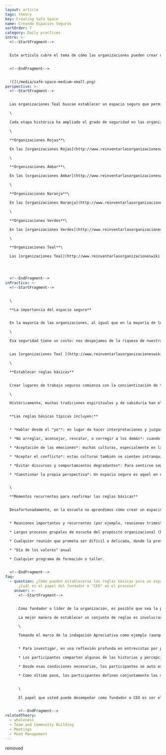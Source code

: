 ```yaml
---
layout: article
tags: theory
key: Creating Safe Space
name: Creando Espacios Seguros
sortOrder: 7
category: Daily practices
intro: >-
  <!--StartFragment-->


  Este artículo cubre el tema de cómo las organizaciones pueden crear un espacio que permite la seguridad necesaria para que los colegas sientan que pueden mostrar todo su ser en el trabajo.


  <!--EndFragment-->


  ![](/media/safe-space-medium-small.png)
perspective: >-
  <!--StartFragment-->


  Las organizaciones Teal buscan establecer un espacio seguro que permita a los compañeros mostrarse con todo lo que son, su ser masculino, masculino y femenino, su yo racional, emocional, intuitivo y espiritual, sus fortalezas y vulnerabilidades, sus esperanzas y anhelos más profundos .\

  \

  Cada etapa histórica ha ampliado el grado de seguridad en las organizaciones.\

  \

  **Organizaciones Rojas**\

  En las [organizaciones Rojas](http://www.reinventarlasorganizacioneswiki.com/index.php?title=El_paradigma_Rojo_y_las_Organizaciones "El paradigma Rojo y las Organizaciones"), se encuentra cierta seguridad en la orden impuesta por el jefe. Mostrar lealtad y seguir los deseos y mandamientos del jefe, cualesquiera que sean, lo harán sentirse a salvo. Por el contrario cabe esperar un castigo severo, a la persona que desafía al jefe.\

  \

  **Organizaciones Ámbar**\

  En las [organizaciones Ámbar](http://www.reinventarlasorganizacioneswiki.com/index.php?title=El_Paradigma_%C3%81mbar_y_las_Organizaciones "El Paradigma Ámbar y las Organizaciones"), la seguridad proviene de seguir reglas y procesos establecidos (que son mucho más estables que los caprichos cambiantes de los jefes Rojos). En las organizaciones Ámbar, se piensa que el empleo es de por vida, y gran parte de la vida social de la gente gira en torno a la organización. El castigo ya no conlleva violencia física, pero puede conllevar deducciones salariales, una reducción de rango y privilegios o el despido. El despido, por lo tanto, viene con una doble amenaza: la de perder la propia identidad y la de ser expulsado del tejido social en el que está inmerso. Dejar una organización Ámbar es a menudo un proceso doloroso y aterrador, similar a abandonar una vieja vida conocida y segura, y tener que reinventar una nueva. (En resumen: la seguridad contra violencia).\

  \

  **Organizaciones Naranja**\

  En las [organizaciones Naranja](http://www.reinventarlasorganizacioneswiki.com/index.php?title=El_Paradigma_Naranja_y_las_Organizaciones "El Paradigma Naranja y las Organizaciones"), la seguridad proviene del logro de los resultados esperados. La identidad de uno ya no está ligada a una organización específica, sino más ampliamente al progreso en una carrera. El fracaso y el despido son un golpe a la autoestima, pero ya no la expulsión del tejido social en el que uno está inmerso. Uno simplemente se mueve y busca trabajo en otra organización. (En resumen: la seguridad contra exclusión social).\

  \

  **Organizaciones Verdes**\

  En las [organizaciones Verdes](http://www.reinventarlasorganizacioneswiki.com/index.php?title=El_Paradigma_Verde_y_las_Organizaciones "El Paradigma Verde y las Organizaciones"), la seguridad proviene de un conjunto de valores compartidos y el conocimiento de que uno es considerado como una persona, no sólo como un "recurso humano". Cuando un individuo o la organización enfrenta una situación problemática, las personas confían en que los colegas se reunirán para ofrecer ayuda. (En resumen: seguridad emocional).\

  \

  **Organizaciones Teal**\

  Las [organizaciones Teal](http://www.reinventarlasorganizacioneswiki.com/index.php?title=El_Paradigma_Teal_y_las_organizaciones "El Paradigma Teal y las organizaciones") tienen como objetivo establecer un espacio seguro donde el ego pueda relajar sus defensas, permitiendo que la gente aparezca completamente; Su yo masculino y femenino, su yo racional, emocional, intuitivo y espiritual y sus fortalezas y vulnerabilidad. (En resumen: seguridad para el alma)




  <!--EndFragment-->
inPractice: >-
  <!--StartFragment-->


  \

  **La importancia del espacio seguro**


  En la mayoría de las organizaciones, al igual que en la mayoría de los grupos fuera del trabajo, uno puede sentir riesgo de mostrarse por completo. Casi todo el mundo ha aprendido en la infancia que cuando exponemos lo que realmente somos, las partes de nosotros mismos que más valoramos, nos sentimos vulnerables: nos exponemos a la posibilidad de la burla y ridículo, o que lo que compartimos sea utilizado en contra nuestra. Entonces, lo mejor es jugar a lo seguro, a esconderse detrás de una máscara profesional, a mostrarse adoptando esos comportamientos que sabemos son aceptados y esperados en el lugar de trabajo.\

  \

  Esa seguridad tiene un costo: nos despojamos de la riqueza de nuestra humanidad. En el lugar de trabajo, sentimos que necesitamos usar a menudo una mascara mental, racional, masculina, egocéntrica. Nos separamos de nuestras emociones, de nuestras intuiciones, de nuestro cuerpo, de nuestro lado femenino. No escuchamos nuestra voz interior, nuestros anhelos, nuestra vocación, nuestra alma. Negamos nuestra capacidad de conexión y compasión, de amor a nosotros mismos, a los demás y a toda la vida que nos rodea. Quizá podamos sentirnos seguros. Pero el costo es una vida que a menudo sentimos vacía y paradójicamente, sin vida.


  Las [organizaciones Teal ](http://www.reinventarlasorganizacioneswiki.com/index.php?title=El_Paradigma_Teal_y_las_organizaciones "El Paradigma Teal y las organizaciones")se han dado cuenta de que cuando los empleados dejan fuera tanto de si mismos, también dejan fuera gran parte de su pasión, su creatividad y su energía. Ellas son conscientes de crear un entorno de seguridad-un espacio seguro-donde los colaboradores se sientan seguros para mostrar la totalidad de su ser, para mostrarse en toda su [plenitud](http://www.reinventarlasorganizacioneswiki.com/index.php?title=Plenitud "Plenitud").\

  \

  **Establecer reglas básicas**


  Crear lugares de trabajo seguros comienza con la concientización de todo el mundo acerca de las formas de pensar, las palabras y las acciones que crean o alientan un ambiente de trabajo seguro. Algunas organizaciones consideran que es importante escribir un documento que detalla las reglas básicas sobre cómo las personas han de interactúar dentro de la organización. Tal documento habla del tipo de palabras y acciones que son bienvenidas, y el tipo de palabras y acciones que se consideran inaceptables, así como de las mentalidades y supuestos subyacentes. Uno puede ver como detallar en reglas básicas los valores compartidos de la organización les permite llevarlos al siguiente nivel: si estos son nuestros valores, ¿qué tipo de comportamientos queremos fomentar y cuales consideramos inaceptables?\

  \

  Históricamente, muchas tradiciones espirituales y de sabiduría han elaborado ricas tradiciones para crear espacios seguros —espacios que ayudan a superar el miedo y la separación, e invitan a no juzgar— donde puede uno mostrarse en toda su plenitud. Muchos pensadores contemporáneos han adaptado o reinventado principios y prácticas similares para crear un espacio seguro dentro de los ámbitos de la organización, por ejemplo en el espacio de la facilitación organizacional. Las organizaciones Teal suelen dedicar mucho tiempo a entrenar a todos los colaboradores en sus reglas básicas, por ejemplo, como parte de la inducción de un nuevo colega, de modo que las bases sean, en la medida de lo posible, sostenidas por todos, sin la necesidad de un facilitador para hacerlas cumplir.


  **Las reglas básicas típicas incluyen:**


  * *Hablar desde el "yo"*: en lugar de hacer interpretaciones y juzgar las acciones o la motivación de otra persona, tratamos de poner en palabras nuestras propias reacciones, emociones, necesidades y peticiones. Hablar en primera persona.

  * *No arreglar, aconsejar, rescatar, o corregir a los demás*: cuando otros sienten que tenemos una intención de cambiarlos, es probable que se sientan invadidos y consideren que el espacio ya no es seguro para mostrarse como son.

  * *Aceptación de las emociones*: muchas culturas, especialmente en la mayoría de las organizaciones de hoy en día, generalmente no están cómodas con emociones "negativas" como la ira, la tristeza o la frustración (y a veces incluso las emociones "positivas" como la alegría o la empatía). Cuando alguien comparte semejante emoción, a menudo somos rápidos para intentar que la persona "sobrepase" su emoción, dando así el mensaje de que la emoción de alguien no es bienvenida.

  * *Aceptar el conflicto*: estas culturas también se sienten intranquilas con los conflictos, y quisieran pasarlos rápidamente por alto. Y sin embargo, el conflicto es una consecuencia natural del hecho de que como seres humanos, todos tenemos diferentes necesidades y perspectivas. Tener un proceso bien definido de resolución de conflictos en el lugar de trabajo es útil, así como directrices claras para ayudar a tratar el conflicto con gracia.

  * *Evitar discursos y comportamientos degradantes*: Para sentirse seguro, necesitamos sentir que somos aceptados como iguales en valor. Cualquier forma de -ismo (sexismo, racismo, etc.), así como cualquier forma, por más sutil que sea, que establezca que una persona es superior a otra (comentario sarcástico, balanceo de los ojos, etc.) nos hará sentir inseguros y activa las defensas de nuestro ego.

  * *Cuestionar la propia perspectiva*: Un espacio seguro es aquel en el que podemos explorar nuestros sentimientos y pensamientos sin temor al juicio. Esa exploración se vuelve difícil, si alguien que cree que los demás tienen la razón, o por el contrario, que no es correcto preguntar o hacer un planteamiento diferente. Debemos entrar en cada discusión con una disposición a ver las cosas desde diferentes perspectivas, a cuestionar nuestra propia perspectiva y nuestros supuestos.


  \

  **Momentos recurrentes para reafirmar las reglas básicas**


  Desafortunadamente, en la escuela no aprendimos cómo crear un espacio seguro. Comúnmente, escribir un documento con las reglas básicas para un espacio seguro podría ser una forma útil para que los colegas de la organización se introduzcan en esta forma de pensar. Puede ser utilizado como un potente programa de entrenamiento durante el proceso de inducción de nuevos compañeros. Muchas organizaciones encuentran que esto no es suficiente, aún, para que todos puedan integrar profundamente estas reglas básicas en su mentalidad y comportamiento. Es útil prever momentos recurrentes en los que las reglas básicas se reafirman, se modelan y se apliquen explícitamente con la ayuda de un colega que asuma el papel de facilitador. Estos momentos recurrentes pueden incluir:


  * Reuniones importantes y recurrentes (por ejemplo, reuniones trimestrales con todos a cubierta)

  * Largos procesos grupales de escucha del propósito organizacional (Por ejemplo, utilizando metodologías como la Teoría U, la Investigación Apreciativa o el Espacio Abierto)

  * Cualquier reunión que prometa ser difícil o delicada, donde la presencia de un facilitador podría ser útil.

  * "Día de los valores" anual

  * Cualquier programa de formación o taller.


  <!--EndFragment-->
faq:
  - question: ¿Cómo pueden establecerse las reglas básicas para un espacio seguro?
      ¿Cuál es el papel del fundador o "CEO" en el proceso?
    answer: >-
      <!--StartFragment-->


      Como fundador o líder de la organización, es posible que sea la persona principal (o tal vez incluso la única) que perciba que crear un espacio seguro es crítico. ¿Puedes "imponer" la creación de un espacio seguro? ¿Cómo podrías involucrar a otros en escribir un conjunto de reglas básicas, en caso de que seas el único que ve la necesidad?\

      La mejor manera de establecer un conjunto de reglas es involucrar a tantas personas de la organización como sea posible. ¿Cómo puedes hacer eso? Estar en un espacio donde nos sentimos verdaderamente seguros es un sentimiento liberador, pero que desafortunadamente, muchas personas (y por lo tanto muchos de sus colegas) quizá nunca lo hayan experimentado en el lugar de trabajo. Y sin embargo, es algo que todos anhelamos, y que de alguna manera, aunque sea pequeña, todos hemos experimentado en algún momento. Los procesos de grupos grandes, como la Investigación Apreciativa, por ejemplo, pueden ser grandes catalizadores para llevar a la gente a reflexionar y reconocer la importancia de sentirse seguros y desarrollar colectivamente un conjunto de reglas básicas.\

      \

      Tomando el marco de la indagación Apreciativa como ejemplo (aunque también se podrían usar otros procesos de grupos grandes), podrías invitar a toda la organización (pequeña o grande o sub secciones de la organización):


      * Para investigar, en una reflexión profunda en entrevistas por parejas, sobre momentos (por ejemplo, en una conversación con un amigo de un miembro de la familia) donde se han sentido lo suficientemente seguros como para mostrarse por completo. ¿Cómo se sintió? ¿Cuáles fueron las condiciones que lo hicieron posible?

      * Los participantes comparten algunas de las historias y percepciones en un círculo más amplio (que en sí mismo es uno de los modelos que modelan el espacio seguro), y comúnmente establecen algunas de las condiciones necesarias que les permitieron mostrarse por completo, tal como són.

      * Desde esas condiciones necesarias, los participantes se auto organizan en grupos para elaborar un documento que establece las reglas básicas.

      * Como último paso, los participantes definen conjuntamente los momentos recurrentes durante el año en que las reglas básicas serán afirmadas y modeladas por un facilitador.


      \

      El papel que usted puede desempeñar como fundador o CEO es ser el iniciador y convocador, posiblemente el que elija un facilitador externo que podría crear el espacio para el proceso de Investigación Apreciativa o la metodología que hayas elegido. En la invitación al grupo, puedes hablar poderosamente de por qué crees que esto es importante. Una vez en el proceso de grupo, puedes relajarte y convertirte en una voz entre los muchos que contribuyen a establecer las reglas de juego.


      <!--EndFragment-->
relatedTheory:
  - wholeness
  - Team and Community Building
  - Meetings
  - Mood Management
---
```

removed